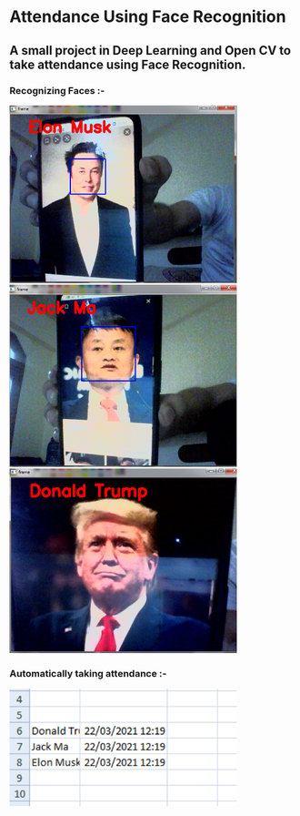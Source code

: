 # Attendance Using Face Recognition

<h2>A small project in Deep Learning and Open CV to take attendance using Face Recognition.</h2>                                                                                                         
<p></p>
<h3>Recognizing Faces :-</h3> 

<span>
  <img src="elon.png" width="400">
</span>

<span>
  <img src="Jack Ma.png" width="400">
</span>

<span>
  <img src="Donald Trump.png" width="400">
</span>
<h3> Automatically taking attendance :-</h3>
<p>
  <img src="final.png" width="400">
</p>
